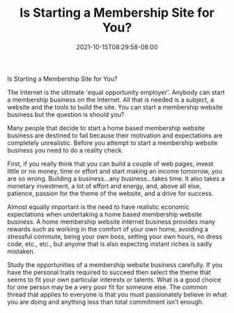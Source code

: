 ﻿---
title: "Is Starting a Membership Site for You?"
date: 2021-10-15T08:29:58-08:00
description: "Membership Sites Tips for Web Success"
featured_image: "/images/Membership Sites.jpg"
tags: ["Membership Sites"]
---

Is Starting a Membership Site for You?

The Internet is the ultimate 'equal opportunity employer'. Anybody can start a membership business on the Internet. All that is needed is a subject, a website and the tools to build the site. You can start a membership website business but the question is should you? 

Many people that decide to start a home based membership website business are destined to fail because their motivation and expectations are completely unrealistic. Before you attempt to start a membership website business you need to do a reality check. 

First, if you really think that you can build a couple of web pages, invest little or no money, time or effort and start making an income tomorrow, you are so wrong. Building a business…any business…takes time. It also takes a monetary investment, a lot of effort and energy, and, above all else, patience, passion for the theme of the website, and a drive for success.

Almost equally important is the need to have realistic economic expectations when undertaking a home based membership website business. A home membership website internet business provides many rewards such as working in the comfort of your own home, avoiding a stressful commute, being your own boss, setting your own hours, no dress code, etc., etc., but anyone that is also expecting instant riches is sadly mistaken.

Study the opportunities of a membership website business carefully. If you have the personal traits required to succeed then select the theme that seems to fit your own particular interests or talents. What is a good choice for one person may be a very poor fit for someone else. The common thread that applies to everyone is that you must passionately believe in what you are doing and anything less than total commitment isn’t enough. 


